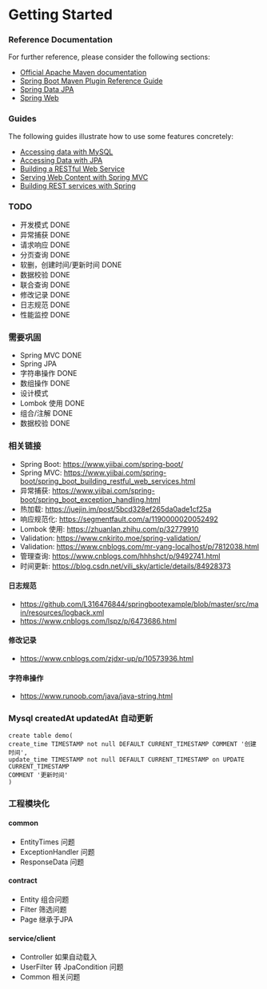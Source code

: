 # Getting Started

### Reference Documentation
For further reference, please consider the following sections:

* [Official Apache Maven documentation](https://maven.apache.org/guides/index.html)
* [Spring Boot Maven Plugin Reference Guide](https://docs.spring.io/spring-boot/docs/2.2.6.RELEASE/maven-plugin/)
* [Spring Data JPA](https://docs.spring.io/spring-boot/docs/2.2.6.RELEASE/reference/htmlsingle/#boot-features-jpa-and-spring-data)
* [Spring Web](https://docs.spring.io/spring-boot/docs/2.2.6.RELEASE/reference/htmlsingle/#boot-features-developing-web-applications)

### Guides
The following guides illustrate how to use some features concretely:

* [Accessing data with MySQL](https://spring.io/guides/gs/accessing-data-mysql/)
* [Accessing Data with JPA](https://spring.io/guides/gs/accessing-data-jpa/)
* [Building a RESTful Web Service](https://spring.io/guides/gs/rest-service/)
* [Serving Web Content with Spring MVC](https://spring.io/guides/gs/serving-web-content/)
* [Building REST services with Spring](https://spring.io/guides/tutorials/bookmarks/)

### TODO
- 开发模式 DONE
- 异常捕获 DONE
- 请求响应 DONE
- 分页查询 DONE
- 软删，创建时间/更新时间 DONE 
- 数据校验 DONE
- 联合查询 DONE
- 修改记录 DONE
- 日志规范 DONE
- 性能监控 DONE

### 需要巩固
- Spring MVC DONE
- Spring JPA 
- 字符串操作 DONE
- 数组操作 DONE
- 设计模式 
- Lombok 使用 DONE
- 组合/注解 DONE
- 数据校验 DONE

### 相关链接
- Spring Boot: https://www.yiibai.com/spring-boot/
- Spring MVC: https://www.yiibai.com/spring-boot/spring_boot_building_restful_web_services.html
- 异常捕获: https://www.yiibai.com/spring-boot/spring_boot_exception_handling.html
- 热加载: https://juejin.im/post/5bcd328ef265da0ade1cf25a
- 响应规范化: https://segmentfault.com/a/1190000020052492
- Lombok 使用: https://zhuanlan.zhihu.com/p/32779910
- Validation: https://www.cnkirito.moe/spring-validation/
- Validation: https://www.cnblogs.com/mr-yang-localhost/p/7812038.html
- 管理查询: https://www.cnblogs.com/hhhshct/p/9492741.html
- 时间更新: https://blog.csdn.net/vili_sky/article/details/84928373

#### 日志规范
- https://github.com/L316476844/springbootexample/blob/master/src/main/resources/logback.xml
- https://www.cnblogs.com/lspz/p/6473686.html

#### 修改记录
- https://www.cnblogs.com/zjdxr-up/p/10573936.html

#### 字符串操作
- https://www.runoob.com/java/java-string.html


### Mysql createdAt updatedAt 自动更新
```
create table demo(
create_time TIMESTAMP not null DEFAULT CURRENT_TIMESTAMP COMMENT '创建时间',
update_time TIMESTAMP not null DEFAULT CURRENT_TIMESTAMP on UPDATE CURRENT_TIMESTAMP
COMMENT '更新时间'
)
```


### 工程模块化

#### common
- EntityTimes 问题
- ExceptionHandler 问题
- ResponseData 问题

#### contract
- Entity 组合问题
- Filter 筛选问题
- Page 继承于JPA

#### service/client
- Controller 如果自动载入
- UserFilter 转 JpaCondition 问题
- Common 相关问题
